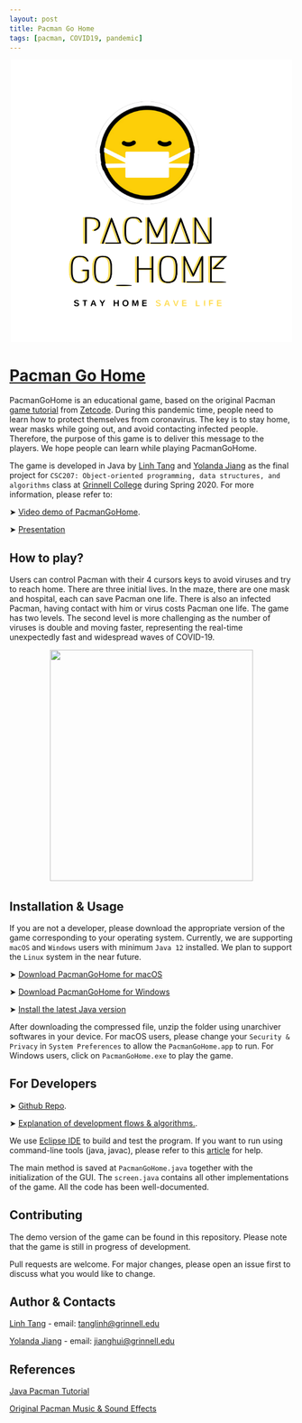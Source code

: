 ```yaml
---
layout: post
title: Pacman Go Home
tags: [pacman, COVID19, pandemic]
---
```


<p align="center"><img src="img/logo.png"/></p>

# [Pacman Go Home](https://linhtangtd.github.io/PacmanGoHome/)

PacmanGoHome is an educational game, based on the original Pacman [game tutorial](http://zetcode.com/tutorials/javagamestutorial/pacman/) from [Zetcode](http://zetcode.com). During this pandemic time, people need to learn how to protect themselves from coronavirus. The key is to stay home, wear masks while going out, and avoid contacting infected people. Therefore, the purpose of this game is to deliver this message to the players. We hope people can learn while playing PacmanGoHome.

The game is developed in Java by [Linh Tang](https://github.com/LinhTangTD) and [Yolanda Jiang](https://github.com/yolandajhzm) as the final project for `CSC207: Object-oriented programming, data structures, and algorithms` class at [Grinnell College](https://www.grinnell.edu/) during Spring 2020. For more information, please refer to:

  ➤ [Video demo of PacmanGoHome](https://drive.google.com/open?id=10DFG39CY1ilI5htYoLHSEVTmPcexf5cd).
  
  ➤ [Presentation](https://github.com/LinhTangTD/PacmanGoHome/blob/master/PacmanGoHome.pdf)

## How to play?
Users can control Pacman with their 4 cursors keys to avoid viruses and try to reach home. There are three initial lives. In the maze, there are one mask and hospital, each can save Pacman one life. There is also an infected Pacman, having contact with him or virus costs Pacman one life. The game has two levels. The second level is more challenging as the number of viruses is double and moving faster, representing the real-time unexpectedly fast and widespread waves of COVID-19.

<p align="center"><img src="img/demo_gif.gif" width="360" height="410"/></p>

## Installation & Usage

If you are not a developer, please download the appropriate version of the game corresponding to your operating system. Currently, we are supporting `macOS` and `Windows` users with minimum `Java 12` installed. We plan to support the `Linux` system in the near future. 

  ➤ [Download PacmanGoHome for macOS](https://github.com/LinhTangTD/PacmanGoHome/blob/master/PacmanGoHome_MacOS.zip)
  
  ➤ [Download PacmanGoHome for Windows](https://github.com/LinhTangTD/PacmanGoHome/blob/master/PacmanGoHome_Windows.zip)
  
  ➤ [Install the latest Java version](https://www.oracle.com/java/technologies/javase-downloads.html)

After downloading the compressed file, unzip the folder using unarchiver softwares in your device. For macOS users, please change your `Security & Privacy` in `System Preferences` to allow the `PacmanGoHome.app` to run. For Windows users, click on `PacmanGoHome.exe` to play the game.

## For Developers

  ➤ [Github Repo](https://github.com/LinhTangTD/PacmanGoHome).  
  
  ➤ [Explanation of development flows & algorithms.](https://github.com/LinhTangTD/PacmanGoHome/blob/master/PacmanGoHome.pdf).
  
We use [Eclipse IDE](https://www.eclipse.org/) to build and test the program. If you want to run using command-line tools (java, javac), please refer to this [article](https://www.codejava.net/java-core/tools/how-to-compile-package-and-run-a-java-program-using-command-line-tools-javac-jar-and-java) for help.

The main method is saved at ```PacmanGoHome.java``` together with the initialization of the GUI. The ```screen.java``` contains all other implementations of the game. All the code has been well-documented. 

## Contributing
The demo version of the game can be found in this repository. Please note that the game is still in progress of development.

Pull requests are welcome. For major changes, please open an issue first to discuss what you would like to change.

## Author & Contacts
[Linh Tang](https://github.com/LinhTangTD) - email: tanglinh@grinnell.edu

[Yolanda Jiang](https://github.com/yolandajhzm) - email: jianghui@grinnell.edu

## References
[Java Pacman Tutorial](http://zetcode.com/tutorials/javagamestutorial/pacman/)

[Original Pacman Music & Sound Effects](https://www.classicgaming.cc/classics/pac-man/sounds)
